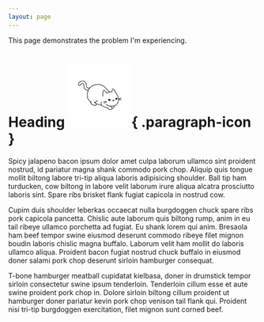 ```yaml
---
layout: page
---
```

This page demonstrates the problem I'm experiencing.

# Heading ![](/images/cat.png){ .paragraph-icon }

Spicy jalapeno bacon ipsum dolor amet  culpa laborum ullamco sint proident nostrud, id pariatur magna shank  commodo pork chop.  Aliquip quis tongue mollit biltong labore tri-tip  aliqua laboris adipisicing shoulder.  Ball tip ham turducken, cow  biltong in labore velit laborum irure aliqua alcatra prosciutto laboris  sint.  Spare ribs brisket flank fugiat capicola in nostrud cow.

Cupim  duis shoulder leberkas occaecat nulla burgdoggen chuck spare ribs pork  capicola pancetta.  Chislic aute laborum quis biltong rump, anim in eu  tail ribeye ullamco porchetta ad fugiat.  Eu shank lorem qui anim.   Bresaola ham beef tempor swine eiusmod deserunt commodo ribeye filet  mignon boudin laboris chislic magna buffalo.  Laborum velit ham mollit  do laboris ullamco aliqua.  Proident bacon fugiat nostrud chuck buffalo  in eiusmod doner salami pork chop deserunt sirloin hamburger consequat.

T-bone  hamburger meatball cupidatat kielbasa, doner in drumstick tempor  sirloin consectetur swine ipsum tenderloin.  Tenderloin cillum esse et  aute swine proident pork chop in.  Dolore sirloin biltong cillum  proident ut hamburger doner pariatur kevin pork chop venison tail flank  qui.  Proident nisi tri-tip burgdoggen exercitation, filet mignon sunt  corned beef.
